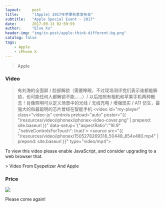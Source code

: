 ```yaml
---
layout:     post
title:      "[Apple] 2017年苹果秋季发布会"
subtitle:   "Apple Special Event - 2017"
date:       2017-09-13 02:59:59
author:     "Elve Xu"
header-img: "img/in-post/apple-think-different-bg.png"
catalog: false
tags:
    - Apple
    - iPhone X
---
```


> Apple


<h3>Video</h3>


<link href="{{ "/video.js/video-js.min.css" | prepend: site.baseurl }}" rel="stylesheet">
<script src="{{ "/video.js/video.min.js" | prepend: site.baseurl }}"></script>

> 有刘海的全面屏 / 脸部解锁（需要睁眼，不过现场测评党们表示谁都能解锁，也可能任何人都解锁不能……）/ 以后拍照有相机和苹果手机两种概念！肖像照明可以定义场景中的光线 / 无线充电 / 增强现实 / A11 仿生，最强大的和最聪明的芯片曾经在智能手机
<video
    id="my-player"
    class="video-js"
    controls
    preload="auto"
    poster="{{ "/resources/video/iphonex/iphonex-video-cover.png" | prepend: site.baseurl }}"
    data-setup='{"aspectRatio":"16:9" ,"nativeControlsForTouch": true}'>
  <source src="{{ "/resources/video/iphonex/1505278269318_50448_854x480.mp4" | prepend: site.baseurl }}" type="video/mp4"></source>
  <p class="vjs-no-js">
    To view this video please enable JavaScript, and consider upgrading to a web browser that.
  </p>
</video>
> Video From Eyepetizer And Apple

<h3>Price</h3>
<img src="{{ "/img/in-post/apple-event-2017/WX20170913-025047.png" | prepend: site.baseurl }}">


<p>Please come again!</p>



